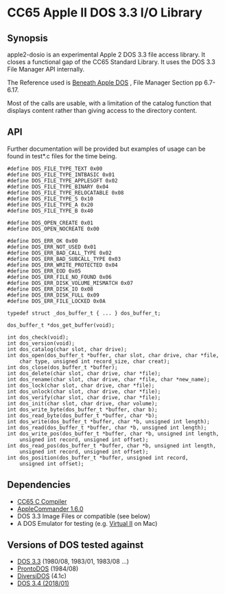 # CC65 Apple II DOS 3.3 I/O Library

## Synopsis

apple2-dosio is an experimental Apple 2 DOS 3.3 file access library. It closes a functional gap of the CC65 Standard Library. It uses the DOS 3.3 File Manager API internally.

The Reference used is [Beneath Apple DOS](https://mirrors.apple2.org.za/Apple%20II%20Documentation%20Project/Books/Beneath%20Apple%20DOS.pdf) , File Manager Section pp 6.7-6.17.

Most of the calls are usable, with a limitation of the catalog function that displays content rather than giving access to the directory content.


## API

Further documentation will be provided but examples of usage can be found in test*.c files for the time being.

```
#define DOS_FILE_TYPE_TEXT 0x00
#define DOS_FILE_TYPE_INTBASIC 0x01
#define DOS_FILE_TYPE_APPLESOFT 0x02
#define DOS_FILE_TYPE_BINARY 0x04
#define DOS_FILE_TYPE_RELOCATABLE 0x08
#define DOS_FILE_TYPE_S 0x10
#define DOS_FILE_TYPE_A 0x20
#define DOS_FILE_TYPE_B 0x40

#define DOS_OPEN_CREATE 0x01
#define DOS_OPEN_NOCREATE 0x00

#define DOS_ERR_OK 0x00
#define DOS_ERR_NOT_USED 0x01
#define DOS_ERR_BAD_CALL_TYPE 0x02
#define DOS_ERR_BAD_SUBCALL_TYPE 0x03
#define DOS_ERR_WRITE_PROTECTED 0x04
#define DOS_ERR_EOD 0x05
#define DOS_ERR_FILE_NO_FOUND 0x06
#define DOS_ERR_DISK_VOLUME_MISMATCH 0x07
#define DOS_ERR_DISK_IO 0x08
#define DOS_ERR_DISK_FULL 0x09
#define DOS_ERR_FILE_LOCKED 0x0A

typedef struct _dos_buffer_t { ... } dos_buffer_t;

dos_buffer_t *dos_get_buffer(void);

int dos_check(void);
int dos_version(void);
int dos_catalog(char slot, char drive);
int dos_open(dos_buffer_t *buffer, char slot, char drive, char *file, 
    char type, unsigned int record_size, char creat);
int dos_close(dos_buffer_t *buffer);
int dos_delete(char slot, char drive, char *file);
int dos_rename(char slot, char drive, char *file, char *new_name);
int dos_lock(char slot, char drive, char *file);
int dos_unlock(char slot, char drive, char *file);
int dos_verify(char slot, char drive, char *file);
int dos_init(char slot, char drive, char volume);
int dos_write_byte(dos_buffer_t *buffer, char b);
int dos_read_byte(dos_buffer_t *buffer, char *b);
int dos_write(dos_buffer_t *buffer, char *b, unsigned int length);
int dos_read(dos_buffer_t *buffer, char *b, unsigned int length);
int dos_write_pos(dos_buffer_t *buffer, char *b, unsigned int length, 
    unsigned int record, unsigned int offset);
int dos_read_pos(dos_buffer_t *buffer, char *b, unsigned int length, 
    unsigned int record, unsigned int offset);
int dos_position(dos_buffer_t *buffer, unsigned int record, 
    unsigned int offset);
```

## Dependencies

- [CC65 C Compiler](https://github.com/cc65/cc65)
- [AppleCommander 1.6.0](https://github.com/AppleCommander/AppleCommander)
- DOS 3.3 Image Files or compatible (see below)
- A DOS Emulator for testing (e.g. [Virtual II](https://www.virtualii.com) on Mac)

## Versions of DOS tested against

- [DOS 3.3](https://mirrors.apple2.org.za/ftp.apple.asimov.net/images/masters/) (1980/08, 1983/01, 1983/08 ...) 
- [ProntoDOS](https://mirrors.apple2.org.za/ftp.apple.asimov.net/images/masters/3rd_party_dos/) (1984/08)
- [DiversiDOS](https://mirrors.apple2.org.za/ftp.apple.asimov.net/images/masters/3rd_party_dos/) (4.1c)
- [DOS 3.4 (2018/01)](https://brutaldeluxe.fr/projects/dos34/index.html)
